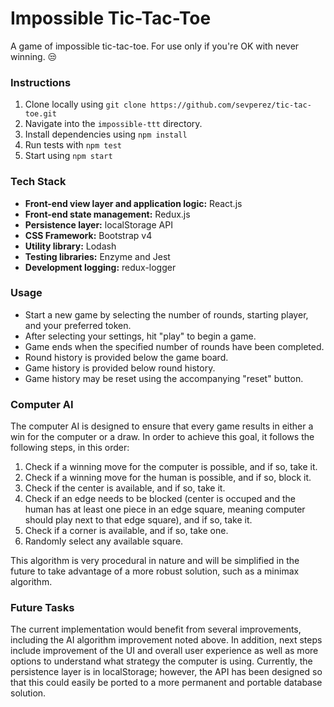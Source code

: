 # Impossible Tic-Tac-Toe

A game of impossible tic-tac-toe. For use only if you're OK with never winning. :unamused:

### Instructions
1. Clone locally using `git clone https://github.com/sevperez/tic-tac-toe.git`
2. Navigate into the `impossible-ttt` directory.
3. Install dependencies using `npm install`
4. Run tests with `npm test`
5. Start using `npm start`

### Tech Stack
- **Front-end view layer and application logic:** React.js
- **Front-end state management:** Redux.js
- **Persistence layer:** localStorage API
- **CSS Framework:** Bootstrap v4
- **Utility library:** Lodash
- **Testing libraries:** Enzyme and Jest
- **Development logging:** redux-logger

### Usage
- Start a new game by selecting the number of rounds, starting player, and your preferred token.
- After selecting your settings, hit "play" to begin a game.
- Game ends when the specified number of rounds have been completed.
- Round history is provided below the game board.
- Game history is provided below round history.
- Game history may be reset using the accompanying "reset" button.

### Computer AI
The computer AI is designed to ensure that every game results in either a win for the computer or a draw. In order to achieve this goal, it follows the following steps, in this order:

1. Check if a winning move for the computer is possible, and if so, take it.
2. Check if a winning move for the human is possible, and if so, block it.
3. Check if the center is available, and if so, take it.
4. Check if an edge needs to be blocked (center is occuped and the human has at least one piece in an edge square, meaning computer should play next to that edge square), and if so, take it.
5. Check if a corner is available, and if so, take one.
6. Randomly select any available square.

This algorithm is very procedural in nature and will be simplified in the future to take advantage of a more robust solution, such as a minimax algorithm.

### Future Tasks
The current implementation would benefit from several improvements, including the AI algorithm improvement noted above. In addition, next steps include improvement of the UI and overall user experience as well as more options to understand what strategy the computer is using. Currently, the persistence layer is in localStorage; however, the API has been designed so that this could easily be ported to a more permanent and portable database solution.
